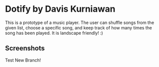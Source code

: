 # Dotify by Davis Kurniawan

This is a prototype of a music player. The user can shuffle songs from
the given list, choose a specific song, and keep track of how many times
the song has been played. It is landscape friendly! :)

## Screenshots
Test New Branch!